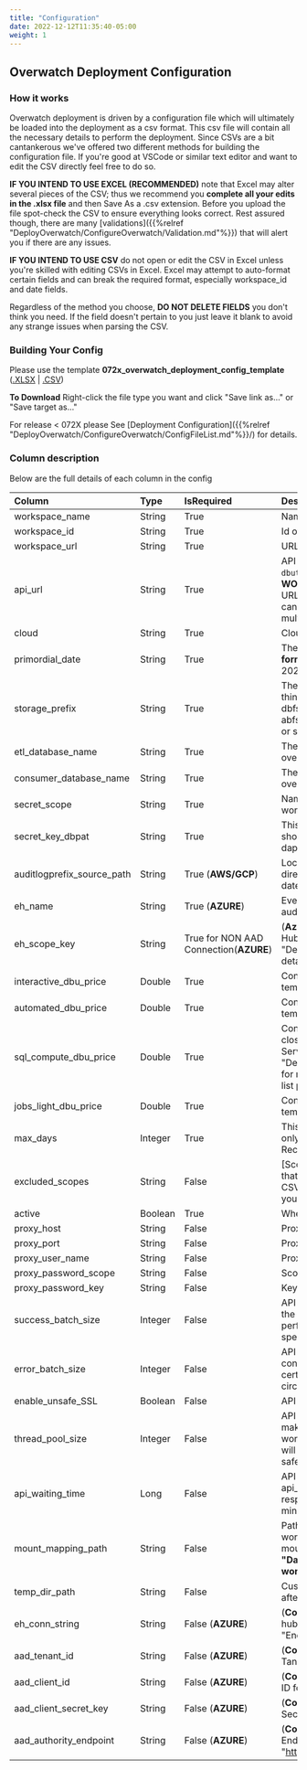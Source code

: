```yaml
---
title: "Configuration"
date: 2022-12-12T11:35:40-05:00
weight: 1
---
```

## Overwatch Deployment Configuration

### How it works
Overwatch deployment is driven by a configuration file which will ultimately be loaded into the deployment as 
a csv format. This csv file will contain all the necessary details to perform the deployment. Since CSVs are a bit 
cantankerous we've offered two different methods for building the configuration file. If you're good at VSCode or 
similar text editor and want to edit the CSV directly feel free to do so.

**IF YOU INTEND TO USE EXCEL (RECOMMENDED)** note that Excel may alter several pieces of the CSV; thus we recommend you **complete 
all your edits in the .xlsx file** and then Save As a .csv extension. Before you upload the file spot-check the CSV 
to ensure everything looks correct. Rest assured though, there are many 
[validations]({{%relref "DeployOverwatch/ConfigureOverwatch/Validation.md"%}}) that will alert you if there are 
any issues.

**IF YOU INTEND TO USE CSV** do not open or edit the CSV in Excel unless you're skilled with editing CSVs in Excel. 
Excel may attempt to auto-format certain fields and can break the required format, especially workspace_id and date 
fields.

Regardless of the method you choose, **DO NOT DELETE FIELDS** you don't think you need. If the field doesn't pertain 
to you just leave it blank to avoid any strange issues when parsing the CSV.

### Building Your Config

Please use the template **072x_overwatch_deployment_config_template** 
([.XLSX](/assets/DeployOverwatch/072x_overwatch_deployment_config_template.xlsx) | 
[.CSV](/assets/DeployOverwatch/072x_overwatch_deployment_config_template.csv))

**To Download** Right-click the file type you want and click "Save link as..." or "Save target as..."

For release < 072X please See [Deployment Configuration]({{%relref "DeployOverwatch/ConfigureOverwatch/ConfigFileList.md"%}}/) for details.

### Column description
Below are the full details of each column in the config

| Column                     | Type    | IsRequired                             | Description                                                                                                                                                                                                                                                                                                               |
|:---------------------------|:--------|:---------------------------------------|:--------------------------------------------------------------------------------------------------------------------------------------------------------------------------------------------------------------------------------------------------------------------------------------------------------------------------|
| workspace_name             | String  | True                                   | Name of the workspace.                                                                                                                                                                                                                                                                                                    |
| workspace_id               | String  | True                                   | Id of the workspace.                                                                                                                                                                                                                                                                                                      |
| workspace_url              | String  | True                                   | URL of the workspace.                                                                                                                                                                                                                                                                                                     |
| api_url                    | String  | True                                   | API URL for the Workspace (execute in scala `dbutils.notebook.getContext().apiUrl.get` **ON THE TARGET WORKSPACE NOT DEPLOYMENT WORKSPACE** to get the API URL for the workspace. NOTE: Workspace_URL and API_URL can be different for a workspace but may be the same even for multiple workspaces).                     |
| cloud                      | String  | True                                   | Cloud provider (Azure or AWS).                                                                                                                                                                                                                                                                                            |
| primordial_date            | String  | True                                   | The date from which Overwatch will capture the details. The **format** should be **yyyy-MM-dd** ex: 2022-05-20 == May 20 2022                                                                                                                                                                                             |
| storage_prefix	            | String  | True                                   | The location on which Overwatch will store the data. You can think of this as the Overwatch working directory. dbfs:/mnt/path/... or abfss://container@myStorageAccount.dfs.core.windows.net/... or s3://myBucket/...   or gs://myBucket/...                                                                              |
| etl_database_name          | String  | True                                   | The name of the ETL data base for Overwatch (i.e. overwatch_etl or custom)                                                                                                                                                                                                                                                |
| consumer_database_name     | String  | True                                   | The name of the Consumer database for Overwatch. (i.e. overwatch or custom)                                                                                                                                                                                                                                               |
| secret_scope	              | String  | True                                   | Name of the secret scope. This must be created on the workspace which the Overwatch job will execute.                                                                                                                                                                                                                     |
| secret_key_dbpat	          | String  | True                                   | This will contain the PAT token of the workspace. The key should be present in the secret_scope and should start with dapi.                                                                                                                                                                                               |
| auditlogprefix_source_path | String  | True (**AWS/GCP**)                     | Location of auditlog (**AWS/GCP Only**). The contents under this directory must have the folders with the date partitions like date=2022-12-01                                                                                                                                                                            |
| eh_name                    | String  | True (**AZURE**)                       | Event hub name (**Azure Only**) The event hub will contain the audit logs of the workspace                                                                                                                                                                                                                                |
| eh_scope_key	              | String  | True for NON AAD Connection(**AZURE**) | (**Azure Only**) Key that holds the connection string to the Event Hub -- See [EH Configuration]({{%relref "DeployOverwatch/CloudInfra/Azure.md"%}}/#step-2) for details                                                                                                                                                  |
| interactive_dbu_price	     | Double  | True                                   | Contract (or list) Price for interactive DBUs. The provided template has the list prices by default.                                                                                                                                                                                                                      |
| automated_dbu_price	       | Double  | True                                   | Contract (or list) Price for automated DBUs. The provided template has the list prices by default.                                                                                                                                                                                                                        |
| sql_compute_dbu_price      | Double  | True                                   | Contract (or list) Price for DBSQL DBUs. This should be the closest average price across your DBSQL Skus (classic / Pro / Serverless) for now. See [Custom Costs]({{%relref "DeployOverwatch/ConfigureOverwatch/CustomCosts.md"%}}) for more details. The provided template has the DBSQL Classic list prices by default. |
| jobs_light_dbu_price	      | Double  | True                                   | Contract (or list) Price for interactive DBUs. The provided template has the list prices by default.                                                                                                                                                                                                                      |
| max_days                   | Integer | True                                   | This is the max incrementals days that will be loaded. Usually only relevant for historical loading and rebuilds. Recommendation == 30                                                                                                                                                                                    |
| excluded_scopes	           | String  | False                                  | [Scopes]({{%relref "DataEngineer/Modules.md"%}}/#scopes) that should not be excluded from the pipelines. Since this is a CSV, it's critical that these are **colon delimited**. Leave blank if you'd like to load all overwatch scopes.                                                                                   |
| active                     | Boolean | True                                   | Whether or not the workspace should be validated / deployed.                                                                                                                                                                                                                                                              |
| proxy_host	                | String  | False                                  | Proxy url for the workspace.                                                                                                                                                                                                                                                                                              |
| proxy_port	                | String  | False                                  | Proxy port for the workspace                                                                                                                                                                                                                                                                                              |
| proxy_user_name	           | String  | False                                  | Proxy user name for the workspace.                                                                                                                                                                                                                                                                                        |
| proxy_password_scope	      | String  | False                                  | Scope which contains the proxy password key.                                                                                                                                                                                                                                                                              |
| proxy_password_key         | String  | False                                  | Key which contains proxy password.                                                                                                                                                                                                                                                                                        |
| success_batch_size	        | Integer | False                                  | API Tunable - Indicates the size of the buffer on filling of which the result will be written to a temp location. This is used to tune performance in certain circumstances. Leave default except for special circumstances. Default == 200                                                                               |
| error_batch_size	          | Integer | False                                  | API Tunable - Indicates the size of the error writer buffer containing API call errors. This is used to tune performance in certain circumstances. Leave default except for special circumstances. Default == 500                                                                                                         |
| enable_unsafe_SSL	         | Boolean | False                                  | API Tunable - Enables unsafe SSL. Default == False                                                                                                                                                                                                                                                                        |
| thread_pool_size	          | Integer | False                                  | API Tunable - Max number of API calls Overwatch is allowed to make in parallel. Default == 4. Increase for faster bronze but if workspace is busy, risks API endpoint saturation. Overwatch will detect saturation and back-off when detected but for safety never go over 8 without testing.                             |
| api_waiting_time	          | Long    | False                                  | API Tunable - Overwatch makes async api calls in parallel, api_waiting_time signifies the max wait time in case of no response received from the api call. Default = 300000(5 minutes)                                                                                                                                    |
| mount_mapping_path         | String  | False                                  | Path to local CSV holding details of all mounts on remote workspaces (only necessary for remote workspaces with >50 mounts) **[click here for more details]({{%relref "DataEngineer/AdvancedTopics"%}}/#exception---remote-workspaces-with-50-mounts)**                                                                   |
| temp_dir_path         | String  | False                                  | Custom temporary working directory, directory gets cleaned up after each run.                                                                                                                                                                                                                                             |
| eh_conn_string         | String  | False     (**AZURE**)                                | (**Connecting to Event Hub using Service principle AAD**) Event hub connection string without shared access key. ex: "Endpoint=sb://evhub-ns.servicebus.windows.net"                                                                                                                                                      |
| aad_tenant_id         | String  | False   (**AZURE**)                                  | (**Connecting to Event Hub using Service principle AAD**) Tanent ID for Service principle.                                                                                                                                                                                                                                |
| aad_client_id         | String  | False    (**AZURE**)                                 | (**Connecting to Event Hub using Service principle AAD**) Client ID for Service principle.                                                                                                                                                                                                                                |
| aad_client_secret_key         | String  | False     (**AZURE**)                                | (**Connecting to Event Hub using Service principle AAD**) Client Secret Key for Service principle.                                                                                                                                                                                                                        |
| aad_authority_endpoint         | String  | False    (**AZURE**)                                 | (**Connecting to Event Hub using Service principle AAD**) Endpoint of the authoriy. Default value is "https://login.microsoftonline.com/"                                                                                                                                                                                 |

